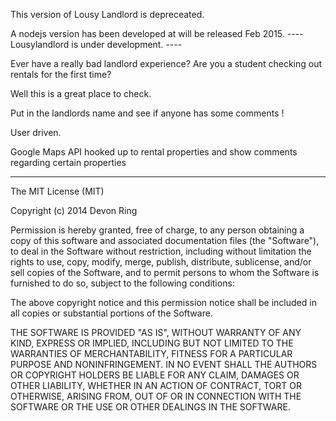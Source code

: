 This version of Lousy Landlord is depreceated.

A nodejs version has been developed at will be released Feb 2015.
---- Lousylandlord is under development. ----

Ever have a really bad landlord experience? Are you a student checking out rentals for the first time?

Well this is a great place to check. 

Put in the landlords name and see if anyone has some comments !

User driven.

Google Maps API hooked up to rental properties and show comments regarding certain properties

-----------------------------------------------


The MIT License (MIT)

Copyright (c) 2014  Devon Ring

Permission is hereby granted, free of charge, to any person obtaining a copy
of this software and associated documentation files (the "Software"), to deal
in the Software without restriction, including without limitation the rights
to use, copy, modify, merge, publish, distribute, sublicense, and/or sell
copies of the Software, and to permit persons to whom the Software is
furnished to do so, subject to the following conditions:

The above copyright notice and this permission notice shall be included in
all copies or substantial portions of the Software.

THE SOFTWARE IS PROVIDED "AS IS", WITHOUT WARRANTY OF ANY KIND, EXPRESS OR
IMPLIED, INCLUDING BUT NOT LIMITED TO THE WARRANTIES OF MERCHANTABILITY,
FITNESS FOR A PARTICULAR PURPOSE AND NONINFRINGEMENT. IN NO EVENT SHALL THE
AUTHORS OR COPYRIGHT HOLDERS BE LIABLE FOR ANY CLAIM, DAMAGES OR OTHER
LIABILITY, WHETHER IN AN ACTION OF CONTRACT, TORT OR OTHERWISE, ARISING FROM,
OUT OF OR IN CONNECTION WITH THE SOFTWARE OR THE USE OR OTHER DEALINGS IN
THE SOFTWARE.

